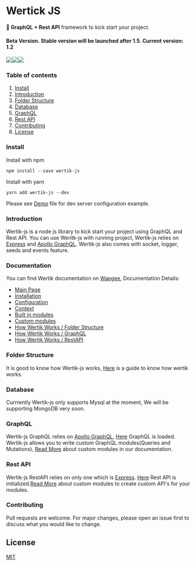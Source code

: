 ﻿# Wertick JS

**💪 GraphQL + Rest API** framework to kick start your project.


#### Beta Version. Stable version will be launched after 1.5. Current version: 1.2

<div>
	<img style="float: left;" src="https://img.shields.io/github/downloads/ilyaskarim/wertik-js/total?style=flat-square">
	<img style="float: left;" src="https://img.shields.io/npm/dw/wertik-js?style=flat-square">
	<img style="float: left;" src="https://img.shields.io/github/issues-raw/ilyaskarim/wertik-js?style=flat-square">
</div>

<br />


### Table of contents

1.  [Install](#install)
2.  [Introduction](#introduction)
3.  [Folder Structure](#concepts)
4.  [Database](#database)
5.  [GraphQL](#graphql)
6.  [Rest API](#rest-api)
7.  [Contributing](#contributing)
7.  [License](#license)

### Install

Install with npm

    npm install --save wertik-js  

Install with yarn

    yarn add wertik-js --dev

Please see <a href="https://github.com/Uconnect-Technologies/wertik-js/blob/master/Demo.md" >Demo</a> file for dev server configuration example.

### Introduction  

Wertik-js is a node js library to kick start your project using GraphQL and Rest API. You can use Weritk-js with running project, Wertik-js relies on [Express](https://expressjs.com/) and [Apollo GraphQL](https://www.apollographql.com/). Wertik-js also comes with socket, logger, seeds and events feature.

### Documentation

You can find Wertik documentation on <a href="http://www.wapgee.com" target="_blank" >Wapgee</a>, Documentation Details:

* <a href="http://www.wapgee.com/wertik-js/" target="_blank" >Main Page</a>
* <a href="http://www.wapgee.com/wertik-js/getting-started/installation" target="_blank" >Installation</a>
* <a href="http://www.wapgee.com/wertik-js/getting-started/configuration" target="_blank" >Configuration</a>
* <a href="http://www.wapgee.com/wertik-js/getting-started/context" target="_blank" >Context</a>
* <a href="http://www.wapgee.com/wertik-js/getting-started/built-in-modules" target="_blank" >Built in modules</a>
* <a href="http://www.wapgee.com/wertik-js/getting-started/custom-modules" target="_blank" >Custom modules</a>
* <a href="http://www.wapgee.com/wertik-js/how-wertik-works/folder-structure" target="_blank" >How Wertik Works / Folder Structure</a>
* <a href="http://www.wapgee.com/wertik-js/how-wertik-works/graphql" target="_blank" >How Wertik Works / GraphQL</a>
* <a href="http://www.wapgee.com/wertik-js/how-wertik-works/rest-api" target="_blank" >How Wertik Works / RestAPI</a>


### Folder Structure

It is good to know how Wertik-js works, [Here](http://www.wapgee.com/wertik-js/how-wertik-works/folder-structure) is a guide to know how wertik works. 

### Database

Currrently Wertik-js only supports Mysql at the moment, We will be supporting MongoDB very soon.

### GraphQL

Wertik-js GraphQL relies on [Apollo GraphQL](https://www.apollographql.com/), [Here](https://github.com/Uconnect-Technologies/wertik-js/blob/master/src/framework/graphql/loadAllModules.ts) GraphQL is loaded. Wertik-js allows you to write custom GraphQL modules(Queries and Mutations), [Read More](http://www.wapgee.com/wertik-js/getting-started/custom-modules) about custom modules in our documentation.

### Rest API

Wertik-js RestAPI relies on only one which is [Express](https://expressjs.com/). [Here](https://github.com/Uconnect-Technologies/wertik-js/blob/master/src/framework/restApi/loadAllModules.ts) Rest API is initialized.[Read More](http://www.wapgee.com/wertik-js/getting-started/custom-modules) about custom modules to create custom API's for your modules.

### Contributing
Pull requests are welcome. For major changes, please open an issue first to discuss what you would like to change.

## License
[MIT](https://choosealicense.com/licenses/mit/)